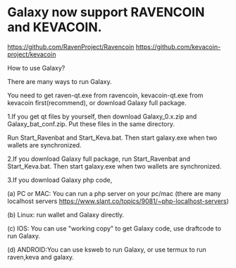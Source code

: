 # Galaxy now support RAVENCOIN and KEVACOIN.

https://github.com/RavenProject/Ravencoin
https://github.com/kevacoin-project/kevacoin

How to use Galaxy?

There are many ways to run Galaxy.

You need to get raven-qt.exe from ravencoin, kevacoin-qt.exe from kevacoin first(recommend), or download Galaxy full package.

1.If you get qt files by yourself, then download Galaxy_0.x.zip and Galaxy_bat_conf.zip. Put these files in the same directory.

Run Start_Ravenbat and Start_Keva.bat. Then start galaxy.exe when two wallets are synchronized.

2.If you download Galaxy full package, run Start_Ravenbat and Start_Keva.bat. Then start galaxy.exe when two wallets are synchronized.

3.If you download Galaxy php code, 

(a) PC or MAC: You can run a php server on your pc/mac (there are many localhost servers https://www.slant.co/topics/9081/~php-localhost-servers)

(b) Linux: run wallet and Galaxy directly.

(c) IOS: You can use "working copy" to get Galaxy code, use draftcode to run Galaxy.

(d) ANDROID:You can use ksweb to run Galaxy, or use termux to run raven,keva and galaxy.

